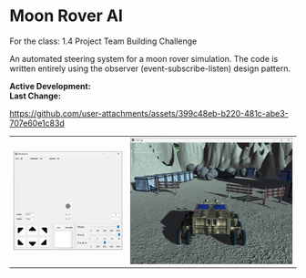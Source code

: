 # Moon Rover AI
For the class: 1.4 Project Team Building Challenge

An automated steering system for a moon rover simulation. The code is written entirely using the observer (event-subscribe-listen) design pattern.

**Active Development:** <br>
**Last Change:** <br>

https://github.com/user-attachments/assets/399c48eb-b220-481c-abe3-707e60e1c83d

| | |
| :---: | :---: |
| ![](/Screenshots/1-Dashboard.png) | ![](/Screenshots/2-MoonFrog.png) |
